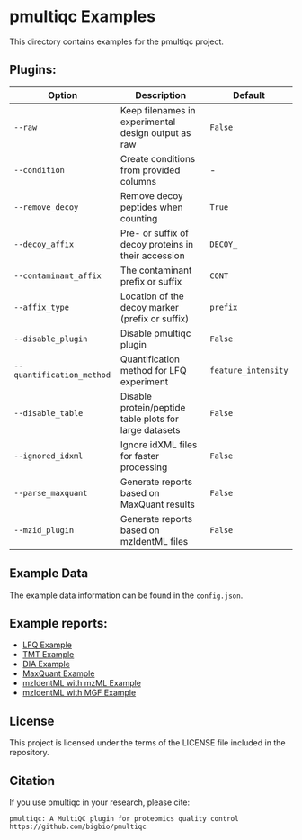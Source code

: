# pmultiqc Examples

This directory contains examples for the pmultiqc project.

## Plugins:

| Option | Description | Default |
|--------|-------------|---------|
| `--raw` | Keep filenames in experimental design output as raw | `False` |
| `--condition` | Create conditions from provided columns | - |
| `--remove_decoy` | Remove decoy peptides when counting | `True` |
| `--decoy_affix` | Pre- or suffix of decoy proteins in their accession | `DECOY_` |
| `--contaminant_affix` | The contaminant prefix or suffix | `CONT` |
| `--affix_type` | Location of the decoy marker (prefix or suffix) | `prefix` |
| `--disable_plugin` | Disable pmultiqc plugin | `False` |
| `--quantification_method` | Quantification method for LFQ experiment | `feature_intensity` |
| `--disable_table` | Disable protein/peptide table plots for large datasets | `False` |
| `--ignored_idxml` | Ignore idXML files for faster processing | `False` |
| `--parse_maxquant` | Generate reports based on MaxQuant results | `False` |
| `--mzid_plugin` | Generate reports based on mzIdentML files | `False` |

## Example Data
The example data information can be found in the `config.json`.

## Example reports:

- [LFQ Example](lfq/multiqc_report.html)
- [TMT Example](tmt/multiqc_report.html)
- [DIA Example](dia/multiqc_report.html)
- [MaxQuant Example](PXD003133/multiqc_report.html)
- [mzIdentML with mzML Example](PXD051187/multiqc_report.html)
- [mzIdentML with MGF Example](PXD054720/multiqc_report.html)

## License

This project is licensed under the terms of the LICENSE file included in the repository.

## Citation

If you use pmultiqc in your research, please cite:

```
pmultiqc: A MultiQC plugin for proteomics quality control
https://github.com/bigbio/pmultiqc